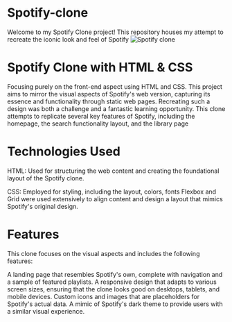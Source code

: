 # Spotify-clone
Welcome to my Spotify Clone project! This repository houses my attempt to recreate the iconic look and feel of Spotify
![Spotify clone](https://github.com/Akhilsa4932v/Spotify-clone/assets/137908360/ae3322e8-655e-4dff-85a4-0642c59a323c)


# Spotify Clone with HTML & CSS
Focusing purely on the front-end aspect using HTML and CSS. This project aims to mirror the visual aspects of Spotify's web version, capturing its essence and functionality through static web pages.
Recreating such a design was both a challenge and a fantastic learning opportunity. This clone attempts to replicate several key features of Spotify, including the homepage, the search functionality layout, and the library page

# Technologies Used
HTML: Used for structuring the web content and creating the foundational layout of the Spotify clone.


CSS: Employed for styling, including the layout, colors, fonts  Flexbox and Grid were used extensively to align content and design a layout that mimics Spotify's original design.
# Features
This clone focuses on the visual aspects and includes the following features:

A landing page that resembles Spotify's own, complete with navigation and a sample of featured playlists.
A responsive design that adapts to various screen sizes, ensuring that the clone looks good on desktops, tablets, and mobile devices.
Custom icons and images that are placeholders for Spotify's actual data.
A mimic of Spotify's dark theme to provide users with a similar visual experience.

